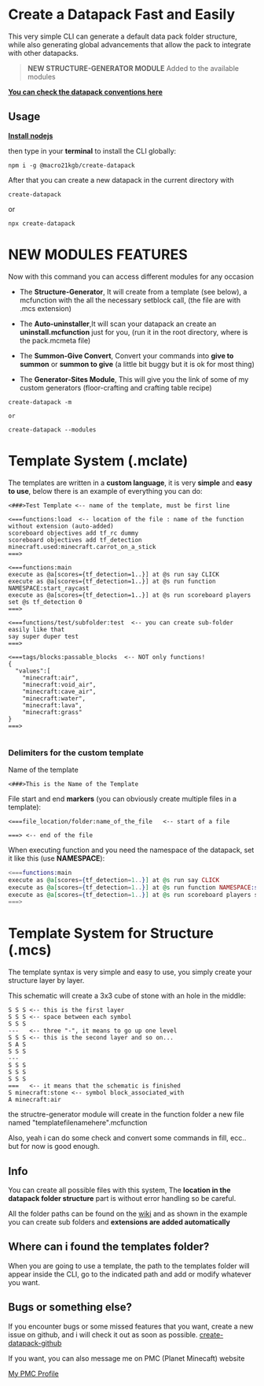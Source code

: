 # Create a Datapack Fast and Easily

This very simple CLI can generate a default data pack folder structure, while also generating global advancements that allow the pack to integrate with other datapacks.

> **NEW STRUCTURE-GENERATOR MODULE** Added to the available modules

[**You can check the datapack conventions here**](https://ooboomberoo.github.io/mcdatapacks-wiki/conventions/datapack_advancement.html)

## Usage

[**Install nodejs**](https://nodejs.org)

then type in your **terminal** to install the CLI globally:

```
npm i -g @macro21kgb/create-datapack
```

After that you can create a new datapack in the current directory with

```
create-datapack
```

or

```
npx create-datapack
```

# NEW MODULES FEATURES

Now with this command you can access different modules for any occasion

- The **Structure-Generator**, It will create from a template (see below), a mcfunction with the all the necessary setblock call, (the file are with .mcs extension)

- The **Auto-uninstaller**,It will scan your datapack an create an **uninstall.mcfunction** just for you, (run it in the root directory, where is the pack.mcmeta file)

- The **Summon-Give Convert**, Convert your commands into **give to summon** or **summon to give** (a little bit buggy but it is ok for most thing)

- The **Generator-Sites Module**, This will give you the link of some of my custom generators (floor-crafting and crafting table recipe)

```
create-datapack -m

or 

create-datapack --modules
```

# Template System (.mclate)

The templates are written in a **custom language**, it is very **simple** and **easy to use**, below there is an example of everything you can do:

```
<###>Test Template <-- name of the template, must be first line

<===functions:load  <-- location of the file : name of the function without extension (auto-added)
scoreboard objectives add tf_rc dummy
scoreboard objectives add tf_detection minecraft.used:minecraft.carrot_on_a_stick
===>

<===functions:main
execute as @a[scores={tf_detection=1..}] at @s run say CLICK
execute as @a[scores={tf_detection=1..}] at @s run function NAMESPACE:start_raycast
execute as @a[scores={tf_detection=1..}] at @s run scoreboard players set @s tf_detection 0
===>

<===functions/test/subfolder:test  <-- you can create sub-folder easily like that
say super duper test
===>

<===tags/blocks:passable_blocks  <-- NOT only functions!
{
  "values":[
    "minecraft:air",
    "minecraft:void_air",
    "minecraft:cave_air",
    "minecraft:water",
    "minecraft:lava",
    "minecraft:grass"
}
===>


```

### Delimiters for the custom template

Name of the template

```
<###>This is the Name of the Template
```

File start and end **markers** (you can obviously create multiple files in a template):

```
<===file_location/folder:name_of_the_file   <-- start of a file

===> <-- end of the file
```

When executing function and you need the namespace of the datapack, set it like this (use **NAMESPACE**):

```elixir
<===functions:main
execute as @a[scores={tf_detection=1..}] at @s run say CLICK
execute as @a[scores={tf_detection=1..}] at @s run function NAMESPACE:start_raycast <-- the namespace is taken automatically
execute as @a[scores={tf_detection=1..}] at @s run scoreboard players set @s tf_detection 0
===>
```

# Template System for Structure (.mcs)
The template syntax is very simple and easy to use, you simply create your structure layer by layer.

This schematic will create a 3x3 cube of stone with an hole in the middle:
```
S S S <-- this is the first layer
S S S <-- space between each symbol
S S S
---   <-- three "-", it means to go up one level
S S S <-- this is the second layer and so on...
S A S
S S S
---
S S S
S S S
S S S
===   <-- it means that the schematic is finished
S minecraft:stone <-- symbol block_associated_with
A minecraft:air

```
the structre-generator module will create in the function folder a new file named "templatefilenamehere".mcfunction

Also, yeah i can do some check and convert some commands in fill, ecc.. but for now is good enough.

## Info

You can create all possible files with this system, The **location in the datapack folder structure** part is without error handling so be careful.

All the folder paths can be found on the [wiki](https://minecraft.fandom.com/wiki/Data_Pack) and as shown in the example you can create sub folders and **extensions are added automatically**

## Where can i found the templates folder?

When you are going to use a template, the path to the templates folder will appear inside the CLI, go to the indicated path and add or modify whatever you want.


## Bugs or something else?

If you encounter bugs or some missed features that you want, create a new issue on github, and i will check it out as soon as possible.
[create-datapack-github](https://github.com/macro21KGB/create-datapack)

If you want, you can also message me on PMC (Planet Minecaft) website

[My PMC Profile](https://www.planetminecraft.com/member/macro21kgb)